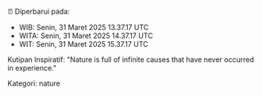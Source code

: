 ⏰ Diperbarui pada:
- WIB: Senin, 31 Maret 2025 13.37.17 UTC
- WITA: Senin, 31 Maret 2025 14.37.17 UTC
- WIT: Senin, 31 Maret 2025 15.37.17 UTC

Kutipan Inspiratif:
"Nature is full of infinite causes that have never occurred in experience."


Kategori: nature

